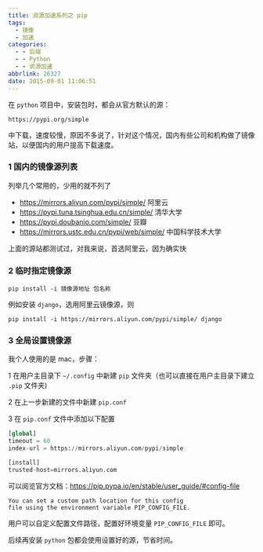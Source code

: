 ```yaml
---
title: 资源加速系列之 pip
tags:
  - 镜像
  - 加速
categories:
  - - 后端
  - - Python
  - - 资源加速
abbrlink: 26327
date: 2015-09-01 11:06:51
---
```


在 `python` 项目中，安装包时，都会从官方默认的源：<!--more-->

```
https://pypi.org/simple
```

中下载，速度较慢，原因不多说了，针对这个情况，国内有些公司和机构做了镜像站，以便国内的用户提高下载速度。

<!--more-->

### 1 国内的镜像源列表

列举几个常用的，少用的就不列了

- https://mirrors.aliyun.com/pypi/simple/ 阿里云
- https://pypi.tuna.tsinghua.edu.cn/simple/ 清华大学
- https://pypi.doubanio.com/simple/ 豆瓣
- https://mirrors.ustc.edu.cn/pypi/web/simple/ 中国科学技术大学

上面的源站都测试过，对我来说，首选阿里云，因为确实快

### 2 临时指定镜像源

```
pip install -i 镜像源地址 包名称
```

例如安装 `django`，选用阿里云镜像源，则

```
pip install -i https://mirrors.aliyun.com/pypi/simple/ django
```

### 3 全局设置镜像源

我个人使用的是 mac，步骤：

1 在用户主目录下 `~/.config` 中新建 `pip` 文件夹（也可以直接在用户主目录下建立 `.pip` 文件夹)

2 在上一步新建的文件中新建 `pip.conf`

3 在 `pip.conf` 文件中添加以下配置

```python
[global]
timeout = 60
index-url = https://mirrors.aliyun.com/pypi/simple

[install]
trusted-host=mirrors.aliyun.com
```

可以阅览官方文档：https://pip.pypa.io/en/stable/user_guide/#config-file

```
You can set a custom path location for this config
file using the environment variable PIP_CONFIG_FILE.
```

用户可以自定义配置文件路径，配置好环境变量 `PIP_CONFIG_FILE` 即可。

后续再安装 `python` 包都会使用设置好的源，节省时间。
